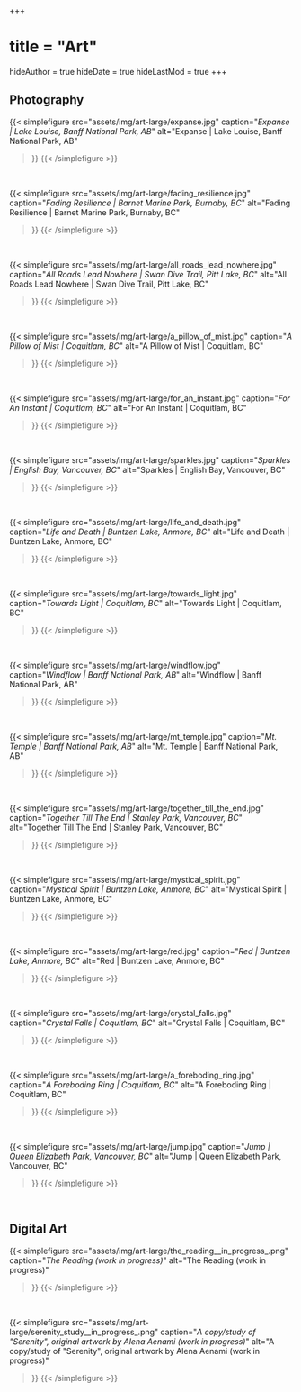 +++
# title = "Art"
hideAuthor = true
hideDate = true
hideLastMod = true
+++



## Photography

{{< simplefigure
  src="assets/img/art-large/expanse.jpg"
  caption="*Expanse | Lake Louise, Banff National Park, AB*"
  alt="Expanse | Lake Louise, Banff National Park, AB"
>}}
{{< /simplefigure >}}

<br />

{{< simplefigure
  src="assets/img/art-large/fading_resilience.jpg"
  caption="*Fading Resilience | Barnet Marine Park, Burnaby, BC*"
  alt="Fading Resilience | Barnet Marine Park, Burnaby, BC"
>}}
{{< /simplefigure >}}

<br />

{{< simplefigure
  src="assets/img/art-large/all_roads_lead_nowhere.jpg"
  caption="*All Roads Lead Nowhere | Swan Dive Trail, Pitt Lake, BC*"
  alt="All Roads Lead Nowhere | Swan Dive Trail, Pitt Lake, BC"
>}}
{{< /simplefigure >}}

<!-- Hey didn't we have other pictures from Pitt Meadow farms? -->

<br />

{{< simplefigure
  src="assets/img/art-large/a_pillow_of_mist.jpg"
  caption="*A Pillow of Mist | Coquitlam, BC*"
  alt="A Pillow of Mist | Coquitlam, BC"
>}}
{{< /simplefigure >}}

<br />

{{< simplefigure
  src="assets/img/art-large/for_an_instant.jpg"
  caption="*For An Instant | Coquitlam, BC*"
  alt="For An Instant | Coquitlam, BC"
>}}
{{< /simplefigure >}}

<br />

{{< simplefigure
  src="assets/img/art-large/sparkles.jpg"
  caption="*Sparkles | English Bay, Vancouver, BC*"
  alt="Sparkles | English Bay, Vancouver, BC"
>}}
{{< /simplefigure >}}

<br />

{{< simplefigure
  src="assets/img/art-large/life_and_death.jpg"
  caption="*Life and Death | Buntzen Lake, Anmore, BC*"
  alt="Life and Death | Buntzen Lake, Anmore, BC"
>}}
{{< /simplefigure >}}

<br />

{{< simplefigure
  src="assets/img/art-large/towards_light.jpg"
  caption="*Towards Light | Coquitlam, BC*"
  alt="Towards Light | Coquitlam, BC"
>}}
{{< /simplefigure >}}

<br />

{{< simplefigure
  src="assets/img/art-large/windflow.jpg"
  caption="*Windflow | Banff National Park, AB*"
  alt="Windflow | Banff National Park, AB"
>}}
{{< /simplefigure >}}

<!-- I believe that's the location... May be wrong. -->

<br />

{{< simplefigure
  src="assets/img/art-large/mt_temple.jpg"
  caption="*Mt. Temple | Banff National Park, AB*"
  alt="Mt. Temple | Banff National Park, AB"
>}}
{{< /simplefigure >}}

<br />

{{< simplefigure
  src="assets/img/art-large/together_till_the_end.jpg"
  caption="*Together Till The End | Stanley Park, Vancouver, BC*"
  alt="Together Till The End | Stanley Park, Vancouver, BC"
>}}
{{< /simplefigure >}}

<br />

{{< simplefigure
  src="assets/img/art-large/mystical_spirit.jpg"
  caption="*Mystical Spirit | Buntzen Lake, Anmore, BC*"
  alt="Mystical Spirit | Buntzen Lake, Anmore, BC"
>}}
{{< /simplefigure >}}

<br />

{{< simplefigure
  src="assets/img/art-large/red.jpg"
  caption="*Red | Buntzen Lake, Anmore, BC*"
  alt="Red | Buntzen Lake, Anmore, BC"
>}}
{{< /simplefigure >}}

<br />

{{< simplefigure
  src="assets/img/art-large/crystal_falls.jpg"
  caption="*Crystal Falls | Coquitlam, BC*"
  alt="Crystal Falls | Coquitlam, BC"
>}}
{{< /simplefigure >}}

<br />

{{< simplefigure
  src="assets/img/art-large/a_foreboding_ring.jpg"
  caption="*A Foreboding Ring | Coquitlam, BC*"
  alt="A Foreboding Ring | Coquitlam, BC"
>}}
{{< /simplefigure >}}

<br />

{{< simplefigure
  src="assets/img/art-large/jump.jpg"
  caption="*Jump | Queen Elizabeth Park, Vancouver, BC*"
  alt="Jump | Queen Elizabeth Park, Vancouver, BC"
>}}
{{< /simplefigure >}}

<br />

<!--
{{< simplefigure
  src="assets/img/art-large/goofy_sabotage.jpg"
  caption="*Goofy Sabotage | Banff, Banff National Park, AB*"
  alt="Goofy Sabotage | Banff, Banff National Park, AB"
>}}
{{< /simplefigure >}}

<br />
-->

<!--
{{< simplefigure
  src="assets/img/art-large/revenant.jpg"
  caption="*Revenant | Coquitlam, BC*"
  alt="Revenant | Coquitlam, BC"
>}}
{{< /simplefigure >}}

<br />
-->

<!--
{{< simplefigure
  src="assets/img/art-large/a_tangled_pair.jpg"
  caption="*A Tangled Pair | High Knoll, Minnekhada Regional Park, BC*"
  alt="A Tangled Pair | High Knoll, Minnekhada Regional Park, BC"
>}}
{{< /simplefigure >}}

<br />
-->

<!--
{{< simplefigure
  src="assets/img/art-large/brushes_of_warmth_and_cold.jpg"
  caption="*Brushes of Warmth and Cold | Coquitlam, BC*"
  alt="Brushes of Warmth and Cold | Coquitlam, BC"
>}}
{{< /simplefigure >}}

<br />
-->

<!--
{{< simplefigure
  src="assets/img/art-large/burkas_bw.jpg"
  caption="*Burkas | Queen Elizabeth Park, Vancouver, BC*"
  alt="Burkas | Queen Elizabeth Park, Vancouver, BC"
>}}
{{< /simplefigure >}}

<br />
-->

<!--
{{< simplefigure
  src="assets/img/art-large/clarity_through_the_clouds.jpg"
  caption="*Clarity Through The Clouds | Stanley Park, Vancouver, BC*"
  alt="Clarity Through The Clouds | Stanley Park, Vancouver, BC"
>}}
{{< /simplefigure >}}

<br />
-->

<!--
{{< simplefigure
  src="assets/img/art-large/cool_waters.jpg"
  caption="*Cool Waters | Horseshoe Bay, Vancouver, BC*"
  alt="Cool Waters | Horseshoe Bay, Vancouver, BC"
>}}
{{< /simplefigure >}}

<br />
-->

<!--
{{< simplefigure
  src="assets/img/art-large/divergence.jpg"
  caption="*Divergence | Stanley Park, Vancouver, BC*"
  alt="Divergence | Stanley Park, Vancouver, BC"
>}}
{{< /simplefigure >}}

<br />
-->

<!--
{{< simplefigure
  src="assets/img/art-large/metallic_sunrise.jpg"
  caption="*Metallic Sunrise | Coquitlam, BC*"
  alt="Metallic Sunrise | Coquitlam, BC"
>}}
{{< /simplefigure >}}

<br />
-->

<!--
{{< simplefigure
  src="assets/img/art-large/warm_bars_iv.jpg"
  caption="*Warm Bars IV | Barnet Marine Park, Burnaby, BC*"
  alt="Warm Bars IV | Barnet Marine Park, Burnaby, BC"
>}}
{{< /simplefigure >}}

<br />
-->



## Digital Art

{{< simplefigure
  src="assets/img/art-large/the_reading__in_progress_.png"
  caption="*The Reading (work in progress)*"
  alt="The Reading (work in progress)"
>}}
{{< /simplefigure >}}

<br />

{{< simplefigure
  src="assets/img/art-large/serenity_study__in_progress_.png"
  caption="*A copy/study of \"Serenity\", original artwork by Alena Aenami (work in progress)*"
  alt="A copy/study of \"Serenity\", original artwork by Alena Aenami (work in progress)"
>}}
{{< /simplefigure >}}

<br />

